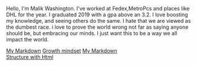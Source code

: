 Hello, I'm Malik Washington. I've worked at Fedex,MetroPcs and places like DHL for the year. I graduated 2019 with a gpa above an 3.2. I love boosting my knowledge, and seeing others do the same. I hate that we are viewed as the dumbest race. i love to prove the world wrong not far as saying anyone should be, but embracing our minds. I just want this to be a way we all impact the world.


[My Markdown](https://mwash223.github.io/reading-notes/markeddownnotes)
[Growth mindset](https://mwash223.github.io/reading-notes/effort)
[My Markdown](https://mwash223.github.io/reading-notes/markeddownnotes)<br>
[Structure with Html](https://github.com/Mwash223/reading-notes/Reflection&Discussion)
